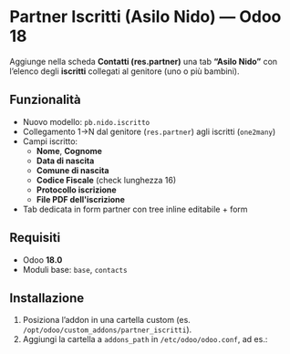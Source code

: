 # Partner Iscritti (Asilo Nido) — Odoo 18

Aggiunge nella scheda **Contatti (res.partner)** una tab **“Asilo Nido”** con l’elenco degli **iscritti** collegati al genitore (uno o più bambini).

## Funzionalità
- Nuovo modello: `pb.nido.iscritto`
- Collegamento 1→N dal genitore (`res.partner`) agli iscritti (`one2many`)
- Campi iscritto:
  - **Nome**, **Cognome**
  - **Data di nascita**
  - **Comune di nascita**
  - **Codice Fiscale** (check lunghezza 16)
  - **Protocollo iscrizione**
  - **File PDF dell'iscrizione**
- Tab dedicata in form partner con tree inline editabile + form

## Requisiti
- Odoo **18.0**
- Moduli base: `base`, `contacts`

## Installazione
1. Posiziona l’addon in una cartella custom (es. `/opt/odoo/custom_addons/partner_iscritti`).
2. Aggiungi la cartella a `addons_path` in `/etc/odoo/odoo.conf`, ad es.: